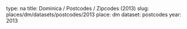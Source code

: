 type: na
title: Dominica / Postcodes / Zipcodes (2013)
slug: places/dm/datasets/postcodes/2013
place: dm
dataset: postcodes
year: 2013
